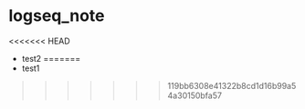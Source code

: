 # logseq_note
<<<<<<< HEAD
 * test2
=======
 * test1
>>>>>>> 119bb6308e41322b8cd1d16b99a54a30150bfa57
